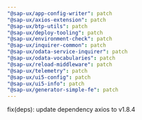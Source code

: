 ```yaml
---
"@sap-ux/app-config-writer": patch
"@sap-ux/axios-extension": patch
"@sap-ux/btp-utils": patch
"@sap-ux/deploy-tooling": patch
"@sap-ux/environment-check": patch
"@sap-ux/inquirer-common": patch
"@sap-ux/odata-service-inquirer": patch
"@sap-ux/odata-vocabularies": patch
"@sap-ux/reload-middleware": patch
"@sap-ux/telemetry": patch
"@sap-ux/ui5-config": patch
"@sap-ux/ui5-info": patch
"@sap-ux/generator-simple-fe": patch
---
```


fix(deps): update dependency axios to v1.8.4

